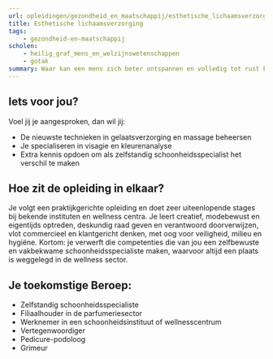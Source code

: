 ```yaml
---
url: opleidingen/gezondheid_en_maatschappij/esthetische_lichaamsverzorging.html
title: Esthetische lichaamsverzorging
tags:
    - gezondheid-en-maatschappij
scholen:
    - heilig_graf_mens_en_welzijnswetenschappen
    - gotak
summary: Waar kan een mens zich beter ontspannen en volledig tot rust komen na een hectische dag dan in het wellness centrum? Vooral als hij onder handen genomen kan worden door een zelfbewuste schoonheidsspecialiste die net dat tikkeltje meer in huis heeft dankzij de opleiding Esthetische lichaamsverzorging.
---
```


## Iets voor jou?

Voel jij je aangesproken, dan wil jij:

* De nieuwste technieken in gelaatsverzorging en massage beheersen
* Je specialiseren in visagie en kleurenanalyse
* Extra kennis opdoen om als zelfstandig schoonheidsspecialist het verschil te maken

## Hoe zit de opleiding in elkaar?

Je volgt een praktijkgerichte opleiding en doet zeer uiteenlopende stages bij bekende instituten en wellness centra. Je leert creatief, modebewust en eigentijds optreden, deskundig raad geven en verantwoord doorverwijzen, vlot commercieel en klantgericht denken, met oog voor veiligheid, milieu en hygiëne. Kortom: je verwerft die competenties die van jou een zelfbewuste en vakbekwame schoonheidsspecialiste maken, waarvoor altijd een plaats is weggelegd in de wellness sector.

## Je toekomstige Beroep:

* Zelfstandig schoonheidsspecialiste
* Filiaalhouder in de parfumeriesector
* Werknemer in een schoonheidsinstituut of wellnesscentrum
* Vertegenwoordiger
* Pedicure-podoloog
* Grimeur
